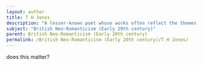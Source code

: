 ```yaml
---
layout: author
title: T H Jones
description: "A lesser-known poet whose works often reflect the themes of habitation and the connection between human experience and the natural environment."
subject: "British Neo-Romanticism (Early 20th century)"
parent: British Neo-Romanticism (Early 20th century)
permalink: /British Neo-Romanticism (Early 20th century)/T H Jones/
---
```


does this matter?
